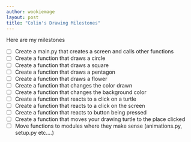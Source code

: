 ```yaml
---
author: wookiemage
layout: post
title: "Colin's Drawing Milestones"
---
```


Here are my milestones
  - [ ] Create a main.py that creates a screen and calls other functions
  - [ ] Create a function that draws a circle
  - [ ] Create a function that draws a square
  - [ ] Create a function that draws a pentagon
  - [ ] Create a function that draws a flower
  - [ ] Create a function that changes the color drawn
  - [ ] Create a function that changes the background color
  - [ ] Create a function that reacts to a click on a turtle
  - [ ] Create a function that reacts to a click on the screen
  - [ ] Create a function that reacts to button being pressed
  - [ ] Create a function that moves your drawing turtle to the place clicked
  - [ ] Move functions to modules where they make sense (animations.py, setup.py etc....)
